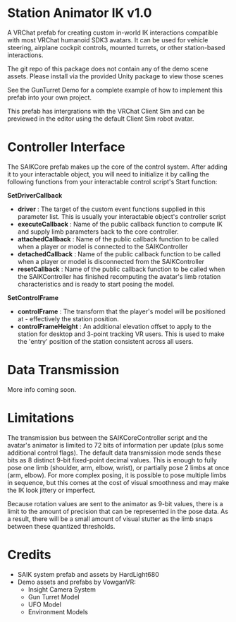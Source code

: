 Station Animator IK v1.0
========================
A VRChat prefab for creating custom in-world IK interactions compatible with most VRChat humanoid SDK3 avatars. It can be used for vehicle steering, airplane cockpit controls, mounted turrets, or other station-based interactions.

The git repo of this package does not contain any of the demo scene assets. Please install via the provided Unity package to view those scenes

See the GunTurret Demo for a complete example of how to implement this prefab into your own project.

This prefab has intergrations with the VRChat Client Sim and can be previewed in the editor using the default Client Sim robot avatar.

Controller Interface
====================
The SAIKCore prefab makes up the core of the control system. After adding it to your interactable object, you will need to initialize it by calling the following functions from your interactable control script's Start function:

**SetDriverCallback** 
- **driver** : The target of the custom event functions supplied in this parameter list. This is usually your interactable object's controller script
- **executeCallback** : Name of the public callback function to compute IK and supply limb parameters back to the core controller.
- **attachedCallback** : Name of the public callback function to be called when a player or model is connected to the SAIKController
- **detachedCallback** : Name of the public callback function to be called when a player or model is disconnected from the SAIKController
- **resetCallback** : Name of the public callback function to be called when the SAIKController has finished recomputing the avatar's limb rotation characteristics and is ready to start posing the model.

**SetControlFrame**
- **controlFrame** : The transform that the player's model will be positioned at - effectively the station position.
- **controlFrameHeight** : An additional elevation offset to apply to the station for desktop and 3-point tracking VR users. This is used to make the 'entry' position of the station consistent across all users.

Data Transmission
=================
More info coming soon.

Limitations
===========
The transmission bus between the SAIKCoreController script and the avatar's animator is limited to 72 bits of information per update (plus some additional control flags). The default data transmission mode sends these bits as 8 distinct 9-bit fixed-point decimal values. This is enough to fully pose one limb (shoulder, arm, elbow, wrist), or partially pose 2 limbs at once (arm, elbow). For more complex posing, it is possible to pose multiple limbs in sequence, but this comes at the cost of visual smoothness and may make the IK look jittery or imperfect.

Because rotation values are sent to the animator as 9-bit values, there is a limit to the amount of precision that can be represented in the pose data. As a result, there will be a small amount of visual stutter as the limb snaps between these quantized thresholds.

Credits
=======

- SAIK system prefab and assets by HardLight680
- Demo assets and prefabs by VowganVR:
  - Insight Camera System
  - Gun Turret Model
  - UFO Model
  - Environment Models

